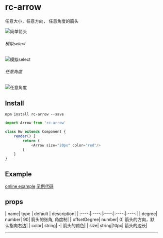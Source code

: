 ﻿# rc-arrow
任意大小，任意方向， 任意角度的箭头

![简单箭头][1]

###### 模拟select
![模拟select][2]

###### 任意角度
![任意角度][3]

## Install
`npm install rc-arrow --save`

```javascript
import Arrow from 'rc-arrow'

class Hw extends Component {
    render() {
        return (
            <Arrow size="20px" color="red"/>
        )
    }
}
```

## Example
[online example](https://ykforerlang.github.io/rc-arrow/example/helloworld/index.html) 
[示例代码](https://github.com/ykforerlang/rc-arrow/tree/master/example/helloworld)

## props
| name| type | default | description|
| :----:|:----:|:----:|:----:|:----:|
| degree| number| 90| 箭头的张角, 角度制|
| offsetDegree| number| 0| 箭头的方向，默认指向右边|
| color| string| -| 箭头的颜色|
| size| string|10px| 箭头的边长|






---


  [1]: https://raw.githubusercontent.com/ykforerlang/rc-arrow/master/static/arrow1.png
  [2]: https://raw.githubusercontent.com/ykforerlang/rc-arrow/master/static/rc2.gif
  [3]: https://raw.githubusercontent.com/ykforerlang/rc-arrow/master/static/rc4.png